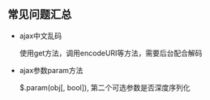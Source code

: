 ## 常见问题汇总

* ajax中文乱码  

  使用get方法，调用encodeURI等方法，需要后台配合解码

* ajax参数param方法  

  $.param(obj[, bool]), 第二个可选参数是否深度序列化
